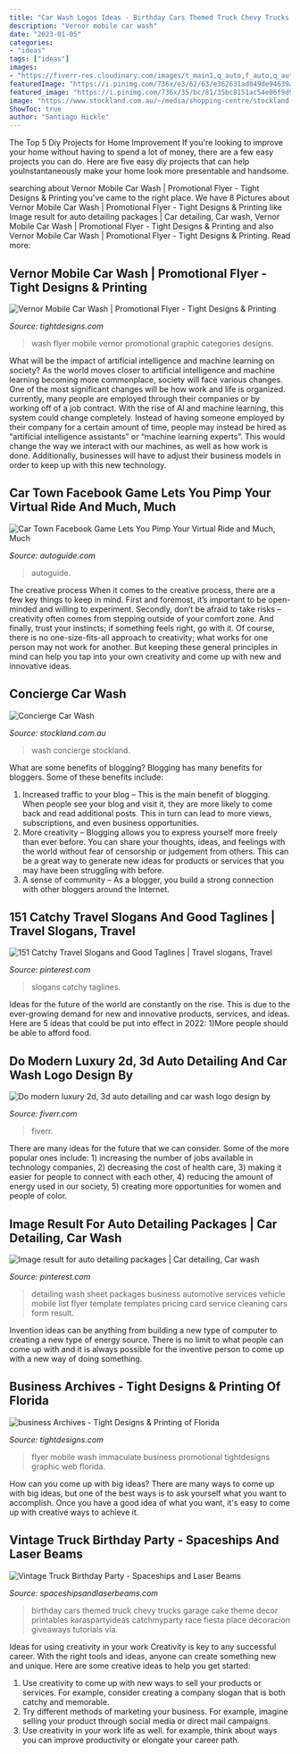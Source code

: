 ```yaml
---
title: "Car Wash Logos Ideas - Birthday Cars Themed Truck Chevy Trucks Garage Cake Theme Decor Printables Karaspartyideas Catchmyparty Race Fiesta Place Decoracion Giveaways Tutorials Via"
description: "Vernor mobile car wash"
date: "2023-01-05"
categories:
- "ideas"
tags: ["ideas"]
images:
- "https://fiverr-res.cloudinary.com/images/t_main1,q_auto,f_auto,q_auto,f_auto/gigs2/147273689/original/2857072707177c561dd6c9042781e4cc708022d5/do-modern-luxury-2d-3d-auto-detailing-and-car-wash-logo-design.jpg"
featuredImage: "https://i.pinimg.com/736x/e3/62/63/e362631ad049de94639a651a95a537d0.jpg"
featured_image: "https://i.pinimg.com/736x/35/bc/81/35bc8151ac54e06f9d9cf15562e42c9b.jpg"
image: "https://www.stockland.com.au/~/media/shopping-centre/stockland-rockhampton/stores/concierge-car-wash/carwash.jpg"
ShowToc: true
author: "Santiago Hickle"
---
```



The Top 5 Diy Projects for Home Improvement
If you're looking to improve your home without having to spend a lot of money, there are a few easy projects you can do. Here are five easy diy projects that can help youInstantaneously make your home look more presentable and handsome.

	

		
searching about Vernor Mobile Car Wash | Promotional Flyer - Tight Designs &amp; Printing you've came to the right place. We have 8 Pictures about Vernor Mobile Car Wash | Promotional Flyer - Tight Designs &amp; Printing like Image result for auto detailing packages | Car detailing, Car wash, Vernor Mobile Car Wash | Promotional Flyer - Tight Designs &amp; Printing and also Vernor Mobile Car Wash | Promotional Flyer - Tight Designs &amp; Printing. Read more:
		
    
## Vernor Mobile Car Wash | Promotional Flyer - Tight Designs &amp; Printing

<img loading=lazy src="https://tightdesigns.com/web-graphic-design/wp-content/uploads/2011/06/vernor-car-wash-22.jpg" onerror="this.onerror=null;this.src='https://tse4.mm.bing.net/th?id=OIP.JWRqebGR0rKDtHgNGYTfYgHaLH&amp;pid=15.1';" alt="Vernor Mobile Car Wash | Promotional Flyer - Tight Designs &amp; Printing">

_Source: tightdesigns.com_

>wash flyer mobile vernor promotional graphic categories designs. 

	

What will be the impact of artificial intelligence and machine learning on society?
As the world moves closer to artificial intelligence and machine learning becoming more commonplace, society will face various changes. One of the most significant changes will be how work and life is organized. currently, many people are employed through their companies or by working off of a job contract. With the rise of AI and machine learning, this system could change completely. Instead of having someone employed by their company for a certain amount of time, people may instead be hired as “artificial intelligence assistants” or “machine learning experts”. This would change the way we interact with our machines, as well as how work is done. Additionally, businesses will have to adjust their business models in order to keep up with this new technology.

    
## Car Town Facebook Game Lets You Pimp Your Virtual Ride And Much, Much

<img loading=lazy src="https://www.autoguide.com/auto-news/wp-content/uploads/2010/08/facebook-car-town-game.jpg" onerror="this.onerror=null;this.src='https://tse1.mm.bing.net/th?id=OIP.eua_uJIGH_YwIrUW6gi20QHaEn&amp;pid=15.1';" alt="Car Town Facebook Game Lets You Pimp Your Virtual Ride and Much, Much">

_Source: autoguide.com_

>autoguide. 

	

The creative process
When it comes to the creative process, there are a few key things to keep in mind. First and foremost, it’s important to be open-minded and willing to experiment. Secondly, don’t be afraid to take risks – creativity often comes from stepping outside of your comfort zone. And finally, trust your instincts; if something feels right, go with it.
Of course, there is no one-size-fits-all approach to creativity; what works for one person may not work for another. But keeping these general principles in mind can help you tap into your own creativity and come up with new and innovative ideas.

    
## Concierge Car Wash

<img loading=lazy src="https://www.stockland.com.au/~/media/shopping-centre/stockland-rockhampton/stores/concierge-car-wash/carwash.jpg" onerror="this.onerror=null;this.src='https://tse4.mm.bing.net/th?id=OIP.HJvt4JtEzIbotYrAP2vacQHaEK&amp;pid=15.1';" alt="Concierge Car Wash">

_Source: stockland.com.au_

>wash concierge stockland. 

	

What are some benefits of blogging?
Blogging has many benefits for bloggers. Some of these benefits include: 
1. Increased traffic to your blog – This is the main benefit of blogging. When people see your blog and visit it, they are more likely to come back and read additional posts. This in turn can lead to more views, subscriptions, and even business opportunities. 
2. More creativity – Blogging allows you to express yourself more freely than ever before. You can share your thoughts, ideas, and feelings with the world without fear of censorship or judgement from others. This can be a great way to generate new ideas for products or services that you may have been struggling with before. 
3. A sense of community – As a blogger, you build a strong connection with other bloggers around the Internet.

    
## 151 Catchy Travel Slogans And Good Taglines | Travel Slogans, Travel

<img loading=lazy src="https://i.pinimg.com/736x/e3/62/63/e362631ad049de94639a651a95a537d0.jpg" onerror="this.onerror=null;this.src='https://tse1.mm.bing.net/th?id=OIP.2j2flBzeCaTpdzh6vhOSbwHaLG&amp;pid=15.1';" alt="151 Catchy Travel Slogans and Good Taglines | Travel slogans, Travel">

_Source: pinterest.com_

>slogans catchy taglines. 

	

Ideas for the future of the world are constantly on the rise. This is due to the ever-growing demand for new and innovative products, services, and ideas. Here are 5 ideas that could be put into effect in 2022: 1)More people should be able to afford food. 

    
## Do Modern Luxury 2d, 3d Auto Detailing And Car Wash Logo Design By

<img loading=lazy src="https://fiverr-res.cloudinary.com/images/t_main1,q_auto,f_auto,q_auto,f_auto/gigs2/147273689/original/2857072707177c561dd6c9042781e4cc708022d5/do-modern-luxury-2d-3d-auto-detailing-and-car-wash-logo-design.jpg" onerror="this.onerror=null;this.src='https://tse3.mm.bing.net/th?id=OIP.3LL1elKQeAjw5GmsRBpPDQHaE-&amp;pid=15.1';" alt="Do modern luxury 2d, 3d auto detailing and car wash logo design by">

_Source: fiverr.com_

>fiverr. 

	

There are many ideas for the future that we can consider. Some of the more popular ones include: 1) increasing the number of jobs available in technology companies, 2) decreasing the cost of health care, 3) making it easier for people to connect with each other, 4) reducing the amount of energy used in our society, 5) creating more opportunities for women and people of color.

    
## Image Result For Auto Detailing Packages | Car Detailing, Car Wash

<img loading=lazy src="https://i.pinimg.com/736x/35/bc/81/35bc8151ac54e06f9d9cf15562e42c9b.jpg" onerror="this.onerror=null;this.src='https://tse1.mm.bing.net/th?id=OIP.VLUwXzUB19Bqxyr2NVz9WgAAAA&amp;pid=15.1';" alt="Image result for auto detailing packages | Car detailing, Car wash">

_Source: pinterest.com_

>detailing wash sheet packages business automotive services vehicle mobile list flyer template templates pricing card service cleaning cars form result. 

	

Invention ideas can be anything from building a new type of computer to creating a new type of energy source. There is no limit to what people can come up with and it is always possible for the inventive person to come up with a new way of doing something.

    
## Business Archives - Tight Designs &amp; Printing Of Florida

<img loading=lazy src="http://tightdesigns.com/web-graphic-design/wp-content/uploads/2011/05/immaculate-flyer-back.jpg" onerror="this.onerror=null;this.src='https://tse3.mm.bing.net/th?id=OIP.xxOKTjzxnkTd3L93eAsozgHaKX&amp;pid=15.1';" alt="business Archives - Tight Designs &amp; Printing of Florida">

_Source: tightdesigns.com_

>flyer mobile wash immaculate business promotional tightdesigns graphic web florida. 

	

How can you come up with big ideas?
There are many ways to come up with big ideas, but one of the best ways is to ask yourself what you want to accomplish. Once you have a good idea of what you want, it's easy to come up with creative ways to achieve it.

    
## Vintage Truck Birthday Party - Spaceships And Laser Beams

<img loading=lazy src="http://spaceshipsandlaserbeams.com/wp-content/uploads/2015/09/Vintage-Car-Themed-Birthday-Party-Place-Setting-Ideas-650x975.jpg" onerror="this.onerror=null;this.src='https://tse3.mm.bing.net/th?id=OIP.Pgu8QTO8yFYKrdA1gQySAgHaLH&amp;pid=15.1';" alt="Vintage Truck Birthday Party - Spaceships and Laser Beams">

_Source: spaceshipsandlaserbeams.com_

>birthday cars themed truck chevy trucks garage cake theme decor printables karaspartyideas catchmyparty race fiesta place decoracion giveaways tutorials via. 

	

Ideas for using creativity in your work
Creativity is key to any successful career. With the right tools and ideas, anyone can create something new and unique. Here are some creative ideas to help you get started: 
1. Use creativity to come up with new ways to sell your products or services. For example, consider creating a company slogan that is both catchy and memorable. 
2. Try different methods of marketing your business. For example, imagine selling your product through social media or direct mail campaigns. 
3. Use creativity in your work life as well. for example, think about ways you can improve productivity or elongate your career path.

